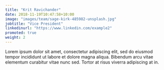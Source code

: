 ```yaml
---
title: "Krit Ravichander"
date: 2018-11-19T10:47:58+10:00
image: "images/team/sage-kirk-485982-unsplash.jpg"
jobtitle: "Vice President"
linkedinurl: "https://www.linkedin.com/example2"
promoted: true
weight: 2
---
```


Lorem ipsum dolor sit amet, consectetur adipiscing elit, sed do eiusmod tempor incididunt ut labore et dolore magna aliqua. Bibendum arcu vitae elementum curabitur vitae nunc sed. Tortor at risus viverra adipiscing at in.
